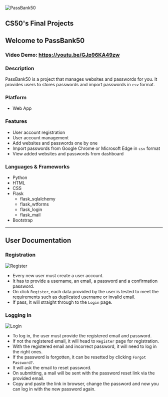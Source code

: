 ![PassBank50](https://user-images.githubusercontent.com/60486163/118166108-16067180-b44b-11eb-8d9e-bd86dbb698a8.png)

## CS50's Final Projects

## Welcome to PassBank50

### Video Demo: https://youtu.be/GJp96KA49zw
  
### Description
  PassBank50 is a project that manages websites and passwords for you. It provides users to stores passwords and import passwords in `csv` format.
  

### Platform
- Web App


### Features
- User account registration
- User account management
- Add websites and passwords one by one
- Import passwords from Google Chrome or Microsoft Edge in `csv` format
- View added websites and passwords from dashboard


### Languages & Frameworks
- Python
- HTML
- CSS
- Flask
  - flask_sqlalchemy
  - flask_wtforms
  - flask_login
  - flask_mail
- Bootstrap

------------------------------------------------------------------------------------------------------------------------------------------------------------------
## User Documentation
### Registration
![Register](https://user-images.githubusercontent.com/60486163/118169255-bf029b80-b44e-11eb-87a0-3b9491f84bba.png)
- Every new user must create a user account.
- It has to provide a username, an email, a password and a confirmation password.
- On click `Register`, each data provided by the user is tested to meet the requirements such as duplicated username or invalid email.
- If pass, It will straight through to the `Login` page.

### Logging In
![Login](https://user-images.githubusercontent.com/60486163/118171481-44874b00-b451-11eb-9cd5-80b086b61938.png)
- To log in, the user must provide the registered email and password.
- If not the registered email, it will head to `Register` page for registration.
- With the registered email and incorrect password, it will need to log in the right ones.
- If the password is forgotten, it can be resetted by clicking `Forgot Password?`.
- It will ask the email to reset password.
- On submitting, a mail will be sent with the password reset link via the provided email.
- Copy and paste the link in browser, change the password and now you can log in with the new password again.




